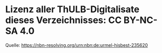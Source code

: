 # Lizenz aller ThULB-Digitalisate dieses Verzeichnisses: CC BY-NC-SA 4.0

Quelle: https://nbn-resolving.org/urn:nbn:de:urmel-hisbest-235620
